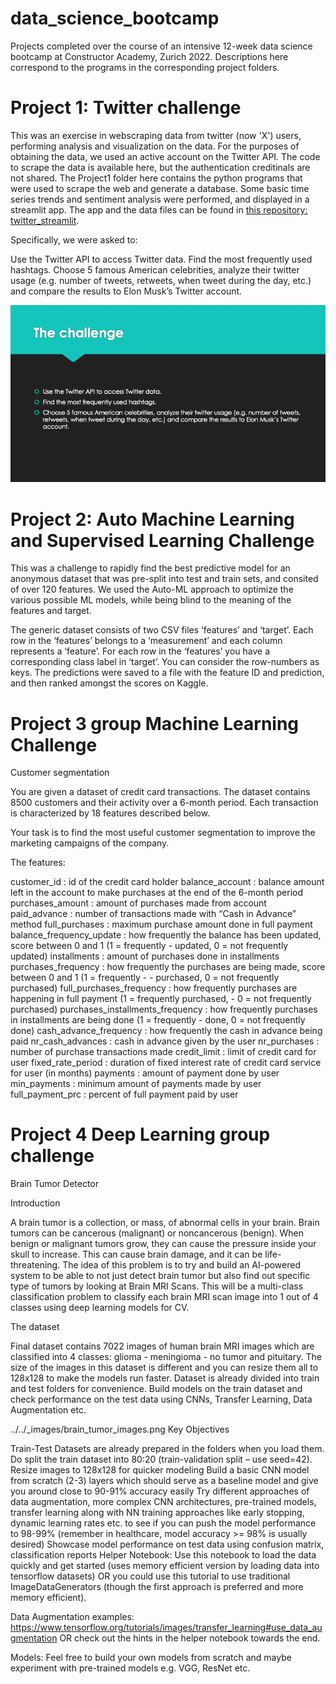 # data_science_bootcamp
Projects completed over the course of an intensive 12-week data science bootcamp at Constructor Academy, Zurich 2022. Descriptions here correspond to the programs in the corresponding project folders. 

# Project 1: Twitter challenge 
This was an exercise in webscraping data from twitter (now 'X') users, performing analysis and visualization on the data. 
For the purposes of obtaining the data, we used an active account on the Twitter API. The code to scrape the data is available here, but the authentication creditinals are not shared. The Project1 folder here contains the python programs that were used to scrape the web and generate a database. 
Some basic time series trends and sentiment analysis were performed, and displayed in a streamlit app. The app and the data files can be found in [this repository: twitter_streamlit](https://github.com/hlc-astro/twitter_streamlit_hlc). 



Specifically, we were asked to:

Use the Twitter API to access Twitter data. Find the most frequently used hashtags. Choose 5 famous American celebrities, analyze their twitter usage (e.g. number of tweets, retweets, when tweet during the day, etc.) and compare the results to Elon Musk’s Twitter account.


![plot](./Project1/assets/challenge_animaition)


# Project 2: Auto Machine Learning and Supervised Learning Challenge
This was a challenge to rapidly find the best predictive model for an anonymous dataset that was pre-split into test and train sets, and consited of over 120 features. We used the Auto-ML approach to optimize the various possible ML models, while being blind to the meaning of the features and target.  

The generic dataset consists of two CSV files ‘features’ and ‘target’. Each row in the ‘features’ belongs to a ‘measurement’ and each column represents a ‘feature’. For each row in the ‘features’ you have a corresponding class label in ‘target’. You can consider the row-numbers as keys. The predictions were saved to a file with the feature ID and prediction, and then ranked amongst the scores on Kaggle. 



<!--
Specifically, we were instructed:

The dataset we will be using contains two CSV files ‘features’ and ‘target’.

Each row in the ‘features’ belongs to a ‘measurement’ and each column represents a ‘feature’. For each row in the ‘features’ you have a corresponding class label in ‘target’. You can consider the row-numbers as keys.

You will have to use data labelled as ‘train’ for implementing the models. You have to submit the results that you obtain from the predictions of your Machine Learning models from the data labelled as ‘test’.

Complete the following:

Explore your data. Can you identify anything interest that is worth noting from the data?
Define a set of possible classifiers and show which one performs best. Keep in mind the problem of overfitting.
Using feature selection try to reduce the number of features. In the dataset you have over 120 features. Find the good ones for your classifier.
Keep in mind that there is no best solution to the challenge. Show how you approach a problem, and the skills/methods you use in that approach.

Evaluation Process:

The relevant metric in scikit-learn to increase is f1_macro. After you finish your best model, please save your predictions to CSV file with the column names ‘Id’ and ‘Predicted’. No index column!

Submit your CSV file in ‘Submit Predictions’ section.

You can check your score in ‘My Submissions’ section and choose the one to make it Final Score by checking the ‘Use for Final Score’ checkbox.

-->

# Project 3 group Machine Learning Challenge

Customer segmentation

You are given a dataset of credit card transactions. The dataset contains 8500 customers and their activity over a 6-month period. Each transaction is characterized by 18 features described below.

Your task is to find the most useful customer segmentation to improve the marketing campaigns of the company.

The features:

customer_id : id of the credit card holder
balance_account : balance amount left in the account to make purchases at the end of the 6-month period
purchases_amount : amount of purchases made from account
paid_advance : number of transactions made with “Cash in Advance” method
full_purchases : maximum purchase amount done in full payment
balance_frequency_update : how frequently the balance has been updated, score between 0 and 1 (1 = frequently - updated, 0 = not frequently updated)
installments : amount of purchases done in installments
purchases_frequency : how frequently the purchases are being made, score between 0 and 1 (1 = frequently - - purchased, 0 = not frequently purchased)
full_purchases_frequency : how frequently purchases are happening in full payment (1 = frequently purchased, - 0 = not frequently purchased)
purchases_installments_frequency : how frequently purchases in installments are being done (1 = frequently - done, 0 = not frequently done)
cash_advance_frequency : how frequently the cash in advance being paid
nr_cash_advances : cash in advance given by the user
nr_purchases : number of purchase transactions made
credit_limit : limit of credit card for user
fixed_rate_period : duration of fixed interest rate of credit card service for user (in months)
payments : amount of payment done by user
min_payments : minimum amount of payments made by user
full_payment_prc : percent of full payment paid by user

# Project 4 Deep Learning group challenge

Brain Tumor Detector

Introduction

A brain tumor is a collection, or mass, of abnormal cells in your brain. Brain tumors can be cancerous (malignant) or noncancerous (benign). When benign or malignant tumors grow, they can cause the pressure inside your skull to increase. This can cause brain damage, and it can be life-threatening. The idea of this problem is to try and build an AI-powered system to be able to not just detect brain tumor but also find out specific type of tumors by looking at Brain MRI Scans. This will be a multi-class classification problem to classify each brain MRI scan image into 1 out of 4 classes using deep learning models for CV.

The dataset

Final dataset contains 7022 images of human brain MRI images which are classified into 4 classes: glioma - meningioma - no tumor and pituitary. The size of the images in this dataset is different and you can resize them all to 128x128 to make the models run faster. Dataset is already divided into train and test folders for convenience. Build models on the train dataset and check performance on the test data using CNNs, Transfer Learning, Data Augmentation etc.

../../_images/brain_tumor_images.png
Key Objectives

Train-Test Datasets are already prepared in the folders when you load them. Do split the train dataset into 80:20 (train-validation split – use seed=42). Resize images to 128x128 for quicker modeling
Build a basic CNN model from scratch (2-3) layers which should serve as a baseline model and give you around close to 90-91% accuracy easily
Try different approaches of data augmentation, more complex CNN architectures, pre-trained models, transfer learning along with NN training approaches like early stopping, dynamic learning rates etc. to see if you can push the model performance to 98-99% (remember in healthcare, model accuracy >= 98% is usually desired)
Showcase model performance on test data using confusion matrix, classification reports
Helper Notebook: Use this notebook to load the data quickly and get started (uses memory efficient version by loading data into tensorflow datasets) OR you could use this tutorial to use traditional ImageDataGenerators (though the first approach is preferred and more memory efficient).

Data Augmentation examples: https://www.tensorflow.org/tutorials/images/transfer_learning#use_data_augmentation OR check out the hints in the helper notebook towards the end.

Models: Feel free to build your own models from scratch and maybe experiment with pre-trained models e.g. VGG, ResNet etc.





